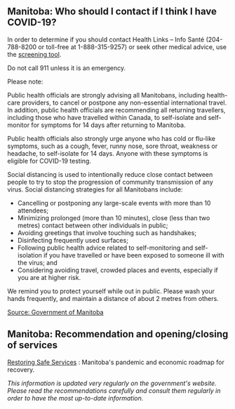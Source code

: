 ## Manitoba: Who should I contact if I think I have COVID-19?

In order to determine if you should contact Health Links – Info Santé (204-788-8200 or toll-free at 1-888-315-9257) or seek other medical advice, use the [screening tool](https://sharedhealthmb.ca/covid19/screening-tool/).

Do not call 911 unless it is an emergency.

Please note:

Public health officials are strongly advising all Manitobans, including health-care providers, to cancel or postpone any non-essential international travel. In addition, public health officials are recommending all returning travellers, including those who have travelled within Canada, to self-isolate and self-monitor for symptoms for 14 days after returning to Manitoba.

Public health officials also strongly urge anyone who has cold or flu-like symptoms, such as a cough, fever, runny nose, sore throat, weakness or headache, to self-isolate for 14 days. Anyone with these symptoms is eligible for COVID-19 testing.

Social distancing is used to intentionally reduce close contact between people to try to stop the progression of community transmission of any virus. Social distancing strategies for all Manitobans include:

- Cancelling or postponing any large-scale events with more than 10 attendees;
- Minimizing prolonged (more than 10 minutes), close (less than two metres) contact between other individuals in public;
- Avoiding greetings that involve touching such as handshakes;
- Disinfecting frequently used surfaces;
- Following public health advice related to self-monitoring and self-isolation if you have travelled or have been exposed to someone ill with the virus; and
- Considering avoiding travel, crowded places and events, especially if you are at higher risk.

We remind you to protect yourself while out in public. Please wash your hands frequently, and maintain a distance of about 2 metres from others.

[Source: Government of Manitoba](https://www.gov.mb.ca/health/coronavirus/public.html#19)

## Manitoba: Recommendation and opening/closing of services

[Restoring Safe Services](https://manitoba.ca/covid19/restoring/approach.html) : Manitoba's pandemic and economic roadmap for recovery.

*This information is updated very regularly on the government's website. Please read the recommendations carefully and consult them regularly in order to have the most up-to-date information.*
